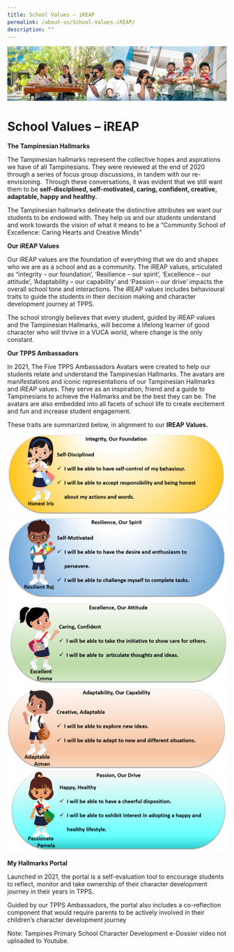```yaml
---
title: School Values – iREAP
permalink: /about-us/School-Values-iREAP/
description: ""
---
```

![](/images/AboutUs.jpg)


School Values – iREAP
=====================

<b>The Tampinesian Hallmarks</b>

The Tampinesian hallmarks represent the collective hopes and aspirations we have of all Tampinesians. They were reviewed at the end of 2020 through a series of focus group discussions, in tandem with our re-envisioning.  Through these conversations, it was evident that we still want them to be <b>self-disciplined, self-motivated, caring, confident, creative, adaptable, happy and healthy.</b> 

The Tampinesian hallmarks delineate the distinctive attributes we want our students to be endowed with. They help us and our students understand and work towards the vision of what it means to be a “Community School of Excellence: Caring Hearts and Creative Minds” 

<b>Our iREAP Values</b>

Our iREAP values are the foundation of everything that we do and shapes who we are as a school and as a community. The iREAP values, articulated as “integrity – our foundation’, ‘Resilience – our spirit’, ‘Excellence – our attitude’, ‘Adaptability – our capability’ and ‘Passion – our drive’ impacts the overall school tone and interactions. The iREAP values includes behavioural traits to guide the students in their decision making and character development journey at TPPS. 

The school strongly believes that every student, guided by iREAP values and the Tampinesian Hallmarks, will become a lifelong learner of good character who will thrive in a VUCA world, where change is the only constant. 

<b>Our TPPS Ambassadors</b>

In 2021, The Five TPPS Ambassadors Avatars were created to help our students relate and understand the Tampinesian Hallmarks. The avatars are manifestations and iconic representations of our Tampinesian Hallmarks and iREAP values. They serve as an inspiration, friend and a guide to Tampinesians to achieve the Hallmarks and be the best they can be. The avatars are also embedded into all facets of school life to create excitement and fun and increase student engagement.

These traits are summarized below, in alignment to our <b>IREAP Values.</b>

![](/images/School%20Values1.png)
![](/images/School%20Values2.png)
![](/images/School%20Values3.png)
![](/images/School%20Values4.png)
![](/images/School%20Values5.png)


<b>My Hallmarks Portal</b>

Launched in 2021, the portal is a self-evaluation tool to encourage students to reflect, monitor and take ownership of their character development journey in their years in TPPS. 

Guided by our TPPS Ambassadors, the portal also includes a co-reflection component that would require parents to be actively involved in their children’s character development journey

Note: Tampines Primary School Character Development e-Dossier video not uploaded to Youtube. 